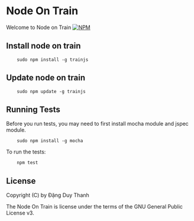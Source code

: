 # Node On Train
Welcome to Node on Train
[![NPM](https://nodei.co/npm/trainjs.png)](https://nodei.co/npm/trainjs/)

## Install node on train
```shell
	sudo npm install -g trainjs
```

## Update node on train
```shell
	sudo npm update -g trainjs
```

## Running Tests
Before you run tests, you may need to first install mocha module and jspec module.
```shell
	sudo npm install -g mocha
```
To run the tests:
```shell
	npm test
```

## License
Copyright (C) by Đặng Duy Thanh

The Node On Train is license under the terms of the GNU General Public License v3.
